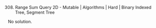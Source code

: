308. Range Sum Query 2D - Mutable | Algorithms | Hard | Binary Indexed Tree, Segment Tree

No solution.

